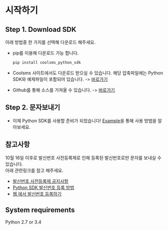 # 시작하기

## Step 1. Download SDK

아래 방법중 한 가지를 선택해 다운로드 해주세요.

* pip를 이용해 다운로드 가능 합니다.

  ```python
  pip install coolsms_python_sdk
  ```

* Coolsms 사이트에서도 다운로드 받으실 수 있습니다.  해당 압축파일에는 Python SDK와 예제파일이 포함되어 있습니다. -&gt; [바로가기](https://www.coolsms.co.kr/index.php?mid=download&document_srl=545387)
* Github를 통해 소스를 가져올 수 있습니다. -&gt; [바로가기](https://github.com/coolsms/python-sdk/releases)

## Step 2. 문자보내기

* 이제 Python SDK를 사용할 준비가 되었습니다! [Example](user-guide/)을 통해 사용 방법을 알아보세요.

## 참고사항

10월 16일 이후로 발신번호 사전등록제로 인해 등록된 발신번호로만 문자를 보내실 수 있습니다.   
아래 관련링크를 참고 해주세요.

* [발신번호 사전등록제 공지사항](https://www.coolsms.co.kr/index.php?mid=notice&document_srl=3070386)
* [Python SDK 발신번호 등록 방법](user-guide/caller-id/)
* [웹 에서 발신번호 등록하기](https://www.coolsms.co.kr/index.php?mid=service_setup&act=dispSmsconfigSenderNumbers)

## System requirements

Python 2.7 or 3.4


